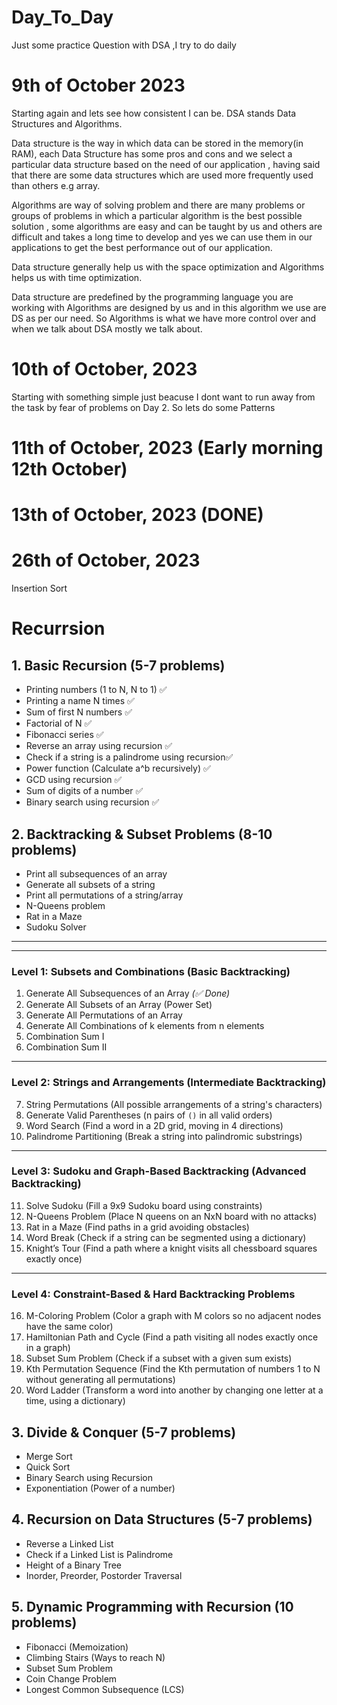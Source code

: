 # Day_To_Day

Just some practice Question with DSA ,I try to do daily

# 9th of October 2023

Starting again and lets see how consistent I can be.
DSA stands Data Structures and Algorithms.

Data structure is the way in which data can be stored in the memory(in RAM),
each Data Structure has some pros and cons and we select a particular data structure based on the need of our application , having said that there are some data structures which are used more frequently used than others e.g array.

Algorithms are way of solving problem and there are many problems or groups of problems in which a particular algorithm is the best possible solution , some algorithms are easy and can be taught by us and others are difficult and takes a long time to develop and yes we can use them in our applications to get the best performance out of our application.

Data structure generally help us with the space optimization and
Algorithms helps us with time optimization.

Data structure are predefined by the programming language you are working with
Algorithms are designed by us and in this algorithm we use are DS as per our need. So Algorithms is what we have more control over and when we talk about DSA
mostly we talk about.

# 10th of October, 2023

Starting with something simple just beacuse I dont want to run away from the task by fear of problems on Day 2.
So lets do some Patterns

# 11th of October, 2023 (Early morning 12th October)

# 13th of October, 2023 (DONE)

# 26th of October, 2023

Insertion Sort

# Recurrsion

## 1. **Basic Recursion (5-7 problems)**

- Printing numbers (1 to N, N to 1) ✅
- Printing a name N times ✅
- Sum of first N numbers ✅
- Factorial of N ✅
- Fibonacci series ✅
- Reverse an array using recursion ✅
- Check if a string is a palindrome using recursion✅
- Power function (Calculate a^b recursively) ✅
- GCD using recursion ✅
- Sum of digits of a number ✅
- Binary search using recursion ✅

## 2. **Backtracking & Subset Problems (8-10 problems)**

- Print all subsequences of an array
- Generate all subsets of a string
- Print all permutations of a string/array
- N-Queens problem
- Rat in a Maze
- Sudoku Solver

---

---

### **Level 1: Subsets and Combinations** (Basic Backtracking)

1. Generate All Subsequences of an Array _(✅ Done)_
2. Generate All Subsets of an Array (Power Set)
3. Generate All Permutations of an Array
4. Generate All Combinations of k elements from n elements
5. Combination Sum I
6. Combination Sum II

---

### **Level 2: Strings and Arrangements** (Intermediate Backtracking)

7. String Permutations (All possible arrangements of a string's characters)
8. Generate Valid Parentheses (n pairs of `()` in all valid orders)
9. Word Search (Find a word in a 2D grid, moving in 4 directions)
10. Palindrome Partitioning (Break a string into palindromic substrings)

---

### **Level 3: Sudoku and Graph-Based Backtracking** (Advanced Backtracking)

11. Solve Sudoku (Fill a 9x9 Sudoku board using constraints)
12. N-Queens Problem (Place N queens on an NxN board with no attacks)
13. Rat in a Maze (Find paths in a grid avoiding obstacles)
14. Word Break (Check if a string can be segmented using a dictionary)
15. Knight’s Tour (Find a path where a knight visits all chessboard squares exactly once)

---

### **Level 4: Constraint-Based & Hard Backtracking Problems**

16. M-Coloring Problem (Color a graph with M colors so no adjacent nodes have the same color)
17. Hamiltonian Path and Cycle (Find a path visiting all nodes exactly once in a graph)
18. Subset Sum Problem (Check if a subset with a given sum exists)
19. Kth Permutation Sequence (Find the Kth permutation of numbers 1 to N without generating all permutations)
20. Word Ladder (Transform a word into another by changing one letter at a time, using a dictionary)

## 3. **Divide & Conquer (5-7 problems)**

- Merge Sort
- Quick Sort
- Binary Search using Recursion
- Exponentiation (Power of a number)

## 4. **Recursion on Data Structures (5-7 problems)**

- Reverse a Linked List
- Check if a Linked List is Palindrome
- Height of a Binary Tree
- Inorder, Preorder, Postorder Traversal

## 5. **Dynamic Programming with Recursion (10 problems)**

- Fibonacci (Memoization)
- Climbing Stairs (Ways to reach N)
- Subset Sum Problem
- Coin Change Problem
- Longest Common Subsequence (LCS)
